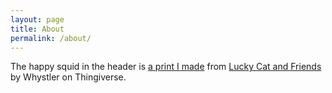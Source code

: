 ```yaml
---
layout: page
title: About
permalink: /about/
---
```


The happy squid in the header is [a print I made](http://www.thingiverse.com/make:98056) from [Lucky Cat and Friends](http://www.thingiverse.com/thing:440876) by Whystler on Thingiverse.

<!--
----

This is the base Jekyll theme. You can find out more info about customizing your Jekyll theme, as well as basic Jekyll usage documentation at [jekyllrb.com](http://jekyllrb.com/)

You can find the source code for the Jekyll new theme at: [github.com/jglovier/jekyll-new](https://github.com/jglovier/jekyll-new)

You can find the source code for Jekyll at [github.com/jekyll/jekyll](https://github.com/jekyll/jekyll)
-->
